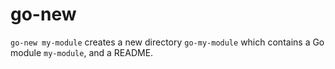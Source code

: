 # go-new

`go-new my-module` creates a new directory `go-my-module` which contains a Go module `my-module`, and a README.
